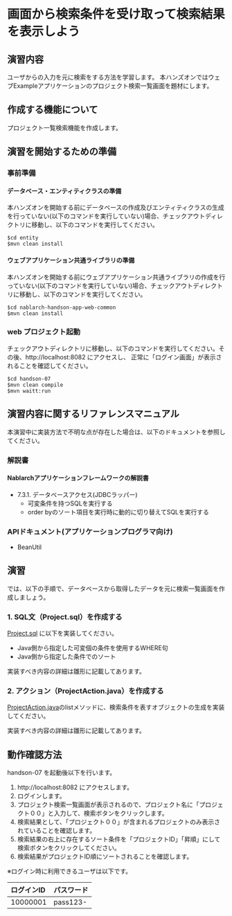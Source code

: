 画面から検索条件を受け取って検索結果を表示しよう
==================================

## 演習内容
ユーザからの入力を元に検索をする方法を学習します。
  本ハンズオンではウェブExampleアプリケーションのプロジェクト検索一覧画面を題材にします。

## 作成する機能について

プロジェクト一覧検索機能を作成します。

## 演習を開始するための準備

### 事前準備

#### データベース・エンティティクラスの準備
本ハンズオンを開始する前にデータベースの作成及びエンティティクラスの生成を行っていない(以下のコマンドを実行していない)場合、チェックアウトディレクトリに移動し、以下のコマンドを実行してください。

    $cd entity
    $mvn clean install

#### ウェブアプリケーション共通ライブラリの準備
本ハンズオンを開始する前にウェブアプリケーション共通ライブラリの作成を行っていない(以下のコマンドを実行していない)場合、チェックアウトディレクトリに移動し、以下のコマンドを実行してください。

    $cd nablarch-handson-app-web-common
    $mvn clean install

### web プロジェクト起動
チェックアウトディレクトリに移動し、以下のコマンドを実行してください。その後、http://localhost:8082 にアクセスし、
  正常に「ログイン画面」が表示されることを確認してください。

    $cd handson-07
    $mvn clean compile
    $mvn waitt:run

## 演習内容に関するリファレンスマニュアル
本演習中に実装方法で不明な点が存在した場合は、以下のドキュメントを参照してください。

### 解説書

#### Nablarchアプリケーションフレームワークの解説書
- 7.3.1. データベースアクセス(JDBCラッパー)
	- 可変条件を持つSQLを実行する
	- order byのソート項目を実行時に動的に切り替えてSQLを実行する

### APIドキュメント(アプリケーションプログラマ向け)
- BeanUtil

## 演習
では、以下の手順で、データベースから取得したデータを元に検索一覧画面を作成しましょう。


### 1. SQL文（Project.sql）を作成する
[Project.sql](./src/main/resources/com/nablarch/example/app/entity/Project.sql) に以下を実装してください。

- Java側から指定した可変個の条件を使用するWHERE句
- Java側から指定した条件でのソート

実装すべき内容の詳細は雛形に記載してあります。


### 2. アクション（ProjectAction.java）を作成する
[ProjectAction.java](./src/main/java/com/nablarch/example/app/web/action/ProjectAction.java)のlistメソッドに、検索条件を表すオブジェクトの生成を実装してください。

実装すべき内容の詳細は雛形に記載してあります。


## 動作確認方法
handson-07 を起動後以下を行います。

1. http://localhost:8082 にアクセスします。
2. ログインします。
3. プロジェクト検索一覧画面が表示されるので、プロジェクト名に「プロジェクト００」と入力して、検索ボタンをクリックします。
4. 検索結果として、「プロジェクト００」が含まれるプロジェクトのみ表示されていることを確認します。
5. 検索結果の右上に存在するソート条件を「プロジェクトID」「昇順」にして検索ボタンをクリックしてください。
6. 検索結果がプロジェクトID順にソートされることを確認します。


※ログイン時に利用できるユーザは以下です。

| ログインID | パスワード |
|:-------- |:---------|
| 10000001 | pass123- |

